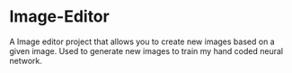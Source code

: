 # Image-Editor
A Image editor project that allows you to create new images based on a given image. Used to generate new images to train my hand coded neural network. 
